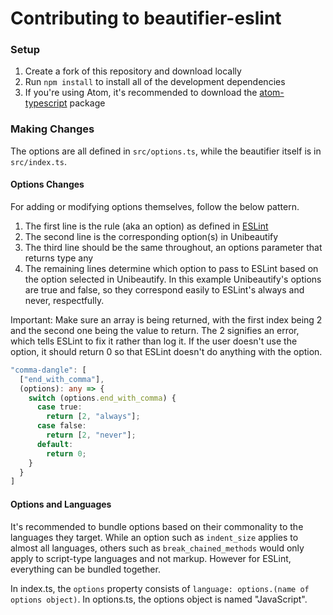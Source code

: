 # Contributing to beautifier-eslint

### Setup

1. Create a fork of this repository and download locally
2. Run `npm install` to install all of the development dependencies
3. If you're using Atom, it's recommended to download the [atom-typescript](https://atom.io/packages/atom-typescript) package

### Making Changes

The options are all defined in `src/options.ts`, while the beautifier itself is in `src/index.ts`.

#### Options Changes

For adding or modifying options themselves, follow the below pattern.

1. The first line is the rule (aka an option) as defined in [ESLint](https://eslint.org/docs/rules/)
2. The second line is the corresponding option(s) in Unibeautify
3. The third line should be the same throughout, an options parameter that returns type any
4. The remaining lines determine which option to pass to ESLint based on the option selected in Unibeautify. In this example Unibeautify's options are true and false, so they correspond easily to ESLint's always and never, respectfully.

Important: Make sure an array is being returned, with the first index being 2 and the second one being the value to return. The 2 signifies an error, which tells ESLint to fix it rather than log it. If the user doesn't use the option, it should return 0 so that ESLint doesn't do anything with the option.

```typescript
"comma-dangle": [
  ["end_with_comma"],
  (options): any => {
    switch (options.end_with_comma) {
      case true:
        return [2, "always"];
      case false:
        return [2, "never"];
      default:
        return 0;
    }
  }
]
```

#### Options and Languages

It's recommended to bundle options based on their commonality to the languages they target. While an option such as `indent_size` applies to almost all languages, others such as `break_chained_methods` would only apply to script-type languages and not markup. However for ESLint, everything can be bundled together.

In index.ts, the `options` property consists of `language: options.(name of options object)`. In options.ts, the options object is named "JavaScript".